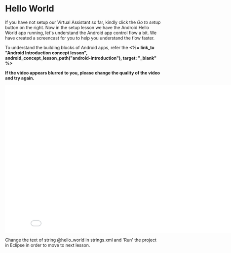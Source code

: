 # Hello World

If you have not setup our Virtual Assistant so far, kindly click the *Go to setup* button on the right. Now in the setup lesson we have the Android Hello World app running, let's understand the Android app control flow a bit. We have created a screencast for you to help you understand the flow faster.


<div class="alert alert-info">To understand the building blocks of Android apps, refer the <b><%= link_to "Android Introduction concept lesson", android_concept_lesson_path("android-introduction"), target: "_blank" %></b></div>

<strong>If the video appears blurred to you, please change the quality of the video and try again.</strong>


<iframe width="853" height="480" src="//www.youtube.com/embed/Vl4VQRmo6g4?&vq=hd720&cc_load_policy=1" frameborder="0" allowfullscreen></iframe>

<br>
<p class="text-error">
Change the text of string @hello_world in strings.xml and 'Run' the project in Eclipse in order to move to next lesson.
</p>



